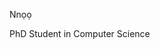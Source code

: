 Nnọọ
<!-- --- -->
<!-- 🔭 Currently working on ```CADE.``` -->

PhD Student in Computer Science

<!-- Research: ```Cradle-to-Grave Software Security```-->

<!-- Research Interest: ```Software Security```, ```Machine Learning```, ```Software Performance``` and ```Secure Software Design``` \
Currently working on ```SeFI: A Novel Approach Towards Aggressive Vulnerability Handling``` and 
```CEED: Cost-Efficient Vulnerability Detection``` -->

<!-- > 2nd YR Ph.D. Student in CS-Cybersecurity @ UMD \ -->
<!-- > Student Researcher @ NSA/DHS CAER & US Navy \ -->
<!-- > ```Research Area: SEC, SWE, and ML/NLP``` -->
<!-- > ```{SEC, AI/ML, SWE} Ɛ Dissertation``` -->
<!-- > Currently working on ```SeFI: A Novel Approach Towards Aggressive Vulnerability Handling```-->

<!-- Writing: ```CADE```, ```SiTM``` & ```FAST``` \ -->
<!-- Coding: ```SiTM``` & ```FAST``` -->

<!-- 🔬 Research Goal: The overarching theme of my doctoral research is to reduce attack surfaces vulnerable to adversarial exploits by preventing the accidental or intentional introduction of vulnerabilities in the design and development phases of the SDLC. -->

<!-- 📫 How to reach me: [portfolio site](https://biringachi.github.io/lines/) -->

<!--
- 🌱 I’m currently learning  ```PLP``` & ```DevSecOps```.
- 🔬 I'm interested in ```ML``` & ```NLP```.
- 📫 How to reach me: [portfolio site](https://biringachidera.com/index.html).
-->

<!--
**biringaChi/biringaChi** is a ✨ _special_ ✨ repository because its `README.md` (this file) appears on your GitHub profile.

Here are some ideas to get you started:
- 👯 I’m looking to collaborate on ...
- 🤔 I’m looking for help with ...
- 💬 Ask me about ...
- 📫 How to reach me: ...
- ⚡ Fun fact: ...
-->

<!-- Stats
---
[![Chidera Biringa's GitHub stats](https://github-readme-stats.vercel.app/api?username=biringaChi&show_icons=true&theme=tokyonight)](https://github.com/biringaChi/github-readme-stats) -->
